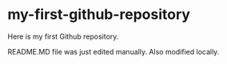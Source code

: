 # my-first-github-repository
Here is my first Github repository.

README.MD file was just edited manually.  Also modified locally.
